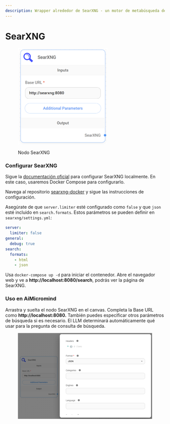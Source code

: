 ```yaml
---
description: Wrapper alrededor de SearXNG - un motor de metabúsqueda de internet gratuito.
---
```


# SearXNG

<figure><img src="../../../.gitbook/assets/up-011.png" alt="" width="283"><figcaption><p>Nodo SearXNG</p></figcaption></figure>

### Configurar SearXNG

Sigue la [documentación oficial](https://docs.searxng.org/admin/installation.html) para configurar SearXNG localmente. En este caso, usaremos Docker Compose para configurarlo.

Navega al repositorio [searxng-docker](https://github.com/searxng/searxng-docker) y sigue las instrucciones de configuración.

Asegúrate de que `server.limiter` esté configurado como `false` y que `json` esté incluido en `search.formats`. Estos parámetros se pueden definir en `searxng/settings.yml`:

```yaml
server:
  limiter: false
general:
  debug: true
search:
  formats:
    - html
    - json
```

Usa `docker-compose up -d` para iniciar el contenedor. Abre el navegador web y ve a **http://localhost:8080/search**, podrás ver la página de SearXNG.

### Uso en AiMicromind

Arrastra y suelta el nodo SearXNG en el canvas. Completa la Base URL como **http://localhost:8080.** También puedes especificar otros parámetros de búsqueda si es necesario. El LLM determinará automáticamente qué usar para la pregunta de consulta de búsqueda.

<figure><img src="../../../.gitbook/assets/image (171).png" alt=""><figcaption></figcaption></figure>
